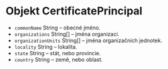 # Objekt CertificatePrincipal

* `commonName` String – obecné jméno.
* `organizations` String[] – jména organizací.
* `organizationUnits` String[] – jména organizačních jednotek.
* `locality` String – lokalita.
* `state` String – stát, nebo provincie.
* `country` String – země, nebo oblast.
